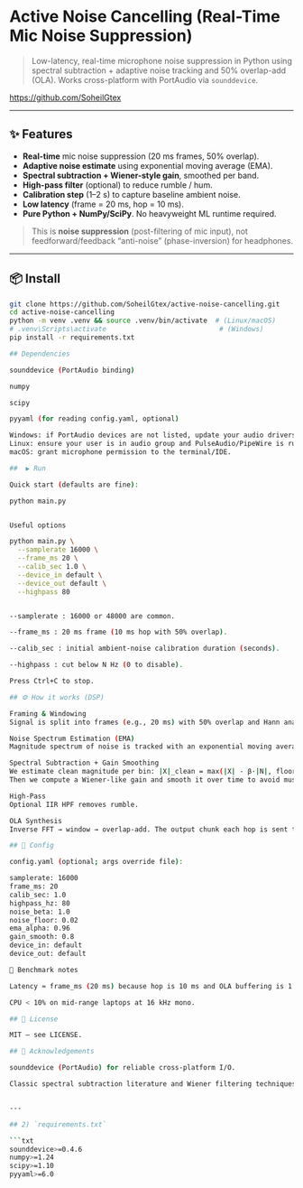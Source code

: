 # Active Noise Cancelling (Real-Time Mic Noise Suppression)

> Low-latency, real-time microphone noise suppression in Python using spectral subtraction + adaptive noise tracking and 50% overlap-add (OLA). Works cross-platform with PortAudio via `sounddevice`.

https://github.com/SoheilGtex

---

## ✨ Features

- **Real-time** mic noise suppression (20 ms frames, 50% overlap).
- **Adaptive noise estimate** using exponential moving average (EMA).
- **Spectral subtraction + Wiener-style gain**, smoothed per band.
- **High-pass filter** (optional) to reduce rumble / hum.
- **Calibration step** (1–2 s) to capture baseline ambient noise.
- **Low latency** (frame = 20 ms, hop = 10 ms).
- **Pure Python + NumPy/SciPy**. No heavyweight ML runtime required.

> This is **noise suppression** (post-filtering of mic input), not feedforward/feedback “anti-noise” (phase-inversion) for headphones.

---

## 📦 Install

```bash
git clone https://github.com/SoheilGtex/active-noise-cancelling.git
cd active-noise-cancelling
python -m venv .venv && source .venv/bin/activate  # (Linux/macOS)
# .venv\Scripts\activate                            # (Windows)
pip install -r requirements.txt

## Dependencies

sounddevice (PortAudio binding)

numpy

scipy

pyyaml (for reading config.yaml, optional)

Windows: if PortAudio devices are not listed, update your audio drivers or install WASAPI loopback support (typically not needed).
Linux: ensure your user is in audio group and PulseAudio/PipeWire is running.
macOS: grant microphone permission to the terminal/IDE.

##  ▶️ Run

Quick start (defaults are fine):

python main.py


Useful options

python main.py \
  --samplerate 16000 \
  --frame_ms 20 \
  --calib_sec 1.0 \
  --device_in default \
  --device_out default \
  --highpass 80


--samplerate : 16000 or 48000 are common.

--frame_ms : 20 ms frame (10 ms hop with 50% overlap).

--calib_sec : initial ambient-noise calibration duration (seconds).

--highpass : cut below N Hz (0 to disable).

Press Ctrl+C to stop.

## ⚙️ How it works (DSP)

Framing & Windowing
Signal is split into frames (e.g., 20 ms) with 50% overlap and Hann analysis/synthesis windows (perfect reconstruction with OLA).

Noise Spectrum Estimation (EMA)
Magnitude spectrum of noise is tracked with an exponential moving average. During low-energy segments it adapts faster.

Spectral Subtraction + Gain Smoothing
We estimate clean magnitude per bin: |X|_clean = max(|X| - β·|N|, floor·|N|).
Then we compute a Wiener-like gain and smooth it over time to avoid musical noise.

High-Pass
Optional IIR HPF removes rumble.

OLA Synthesis
Inverse FFT → window → overlap-add. The output chunk each hop is sent to the soundcard with minimal latency.

## 📁 Config

config.yaml (optional; args override file):

samplerate: 16000
frame_ms: 20
calib_sec: 1.0
highpass_hz: 80
noise_beta: 1.0
noise_floor: 0.02
ema_alpha: 0.96
gain_smooth: 0.8
device_in: default
device_out: default

🧪 Benchmark notes

Latency ≈ frame_ms (20 ms) because hop is 10 ms and OLA buffering is 1 frame.

CPU < 10% on mid-range laptops at 16 kHz mono.

## 📜 License

MIT — see LICENSE.

## 🙌 Acknowledgements

sounddevice (PortAudio) for reliable cross-platform I/O.

Classic spectral subtraction literature and Wiener filtering techniques for single-channel speech enhancement.


---

## 2) `requirements.txt`

```txt
sounddevice>=0.4.6
numpy>=1.24
scipy>=1.10
pyyaml>=6.0
